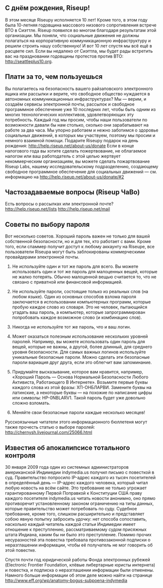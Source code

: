 ## С днём рождения, Riseup!

В этом месяце Riseupу исполняется 10 лет! Кроме того, в этом году была
10-летняя годовщина массового низового сопротивления встрече ВТО в
Сиэттле. Riseup появился во многом благодаря результатам этой
организации. Мы поняли, что социальные движения не должны полагаться на
корпоративную коммуникационную инфраструктуру и решили строить нашу
собственную! И вот 10 лет спустя мы всё ещё в расцвете сил.
Если вы недалеко от Сиэттла, мы будет рады встретить вас на праздновании
годовщины протестов против ВТО: http://seattleplus10.org.


## Плати за то, чем пользуешься

Вы полагаетесь на безопасность вашего райзаповского электронного ящика
или рассылки и верите, что свободное общество нуждается в автономных
коммуникационных инфраструктурах? Мы — верим, и создаём сервисы
электронной почты, рассылок и свободное программное обеспечение уже 10
последних лет, чтобы быть одним из многих технологических коллективов,
удовлетворяющих эту потребность. Каждый год мы просим, чтобы наши
пользователи по возможности давали бы нам столько, сколько они
зарабатывают на работе за два часа. Мы упорно работаем и нежно заботимся
о здоровье социальных движений, в которых мы участвуем, поэтому мы
просим и немного взаимной помощи. Подарите Riseupу подарок на день
рождения: http://help.riseup.net/about-us/donate
Если в конце налогового года вы хотите сделать пожертвование, не
облагаемое налогом или ваш работодатель с этой целью жертвует
некоммерческим организациям, вы можете сделать пожартвование  Riseup
Labs, нашему исследовательскому подразделению, создающему свободное
программное обеспечение для социальных движений — см. информацию на
http://help.riseup.net/about-us/donate/#2


## Частозадаваемые вопросы (Riseup ЧаВо)

Есть вопросы о рассылках или электронной почте?
http://help.riseup.net/lists
http://help.riseup.net/mail


## Советы по выбору пароля

Вот несколько советов. Хороший пароль важен не только для вашей
собственной безопасности, но и для тех, кто работает с вами. Кроме того,
если спаммер получит доступ к любому аккаунту на Riseupе, все
пользователи Riseupa могут быть заблокированы коммерческими провайдерами
электронной почты.

1. Не используйте один и тот же пароль для всего. Вы можете использовать
один и тот же пароль  для малоценных вещей, которые не жалко потерять.
Обычно малоценной вещью считается то, что не связано с приватной или
финансовой информацией.

2. Не используйте пароли, состоящие только из реальных слов (на любом
языке). Один из основных способов взлома пароля заключается в
использовании компьютерных программ, которые пробую каждое слово из
словаря. Это не человек, пытающийся угадать ваш пароль, а компьютер,
которые запрограммирован попробовать каждое возможное слово (и
комбинацию слов).

3. Никогда не используйте тот же пароль, что и ваш логин.

4. Может оказаться полезным использование нескольких уровней паролей.
Например, вы можете использовать один пароль для вещей, которые не
важны, а другой, более длинный, для среднего уровня безопасности. Для
самых важных логинов используйте уникальные безопасные пароли. Можно
сделать эти безопасные пароли вариация друг друга, если это облегчит вам
запоминание.

5. Придумайте высказывание, которое вам нравится, например, «Хороший
Пароль — Основа Нормальной Безопасности Любого Активиста, Работающего В
Интернете». Возьмите первые буквы каждого слова из этой фразы:
ХП-ОНБЛАРВИ. Замените буквы на латинские, а некоторые буквы — на похожие
по написание цифры или символы: HP-0NBLARV1. Такой пароль будет уже
довольно сложно взломать.

6. Меняйте свои безопасные пароли каждые несколько месяцев!

Русскоязычные читатели этого информационного бюллетеня могут также
прочесть статью о выборе паролей:
http://chernysh.livejournal.com/25066.html


## Известия об апокалипсисе тотального контроля

30 января 2009 года один из системных администраторов американской
Индимедии  indymedia.us получил письмо с повесткой в суд. Правительство
попросило IP-адрес каждого из тысяч посетителей в определённый день —
IP-адрес каждого человека, который читал любую новость на всём сайте.
Это требование не только угрожает гарантированному Первой Поправкой к
Конституции США праву каждого посетителя indymedia.us читать новости
анонимно, оно прямо противоречит установленному законом ограничению на
типы данных, которые правительство может потребовать по суду. Судебное
требование, кроме того, слишком расширительно и представляет собою явную
попытку забросить удочку: нет способа сопоставить, насколько каждый
читатель каждой статьи Индимедии имеет отношение к преступлению,
рассматриваемому судом присяжных штата Индиана, каким бы ни было это
преступление. Помимо прочих несуразностей эта повестка требовала
противозаконной подписки о неразглашении информации, чтобы её получатель
не мог говорить об этой повестке.

Спустя почти год юридической работы Фонда электронных рубежей
(Electronic Frontier Foundation, клёвые либертарные юристы интернета) и
повестка, и подписка о неразглашении информации были отменены. Намного
больше информации об этом деле можно найти на странице
http://www.eff.org/wp/anatomy-bogus-subpoena-indymedia
